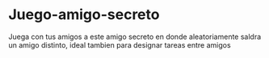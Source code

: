 # Juego-amigo-secreto
Juega con tus amigos a este amigo secreto en donde aleatoriamente saldra un amigo distinto, ideal tambien para designar tareas entre amigos
